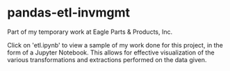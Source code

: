 # pandas-etl-invmgmt
Part of my temporary work at Eagle Parts & Products, Inc. 

Click on 'etl.ipynb' to view a sample of my work done for this project, in the form of a Jupyter Notebook. This allows for effective visualization of the various transformations and extractions performed on the data given.
